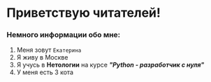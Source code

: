 # Приветствую читателей!

### Немного информации обо мне:

1. Меня зовут `Екатерина`
2. Я живу в Москве
3. Я учусь в **Нетологии** на курсе ***"Python - разработчик с нуля"***
4. У меня есть 3 кота 